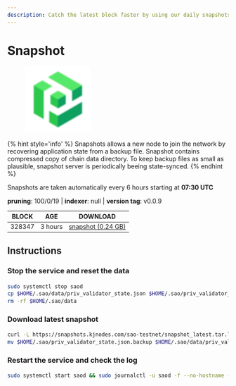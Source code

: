 ```yaml
---
description: Catch the latest block faster by using our daily snapshots.
---
```


# Snapshot

<figure><img src="https://raw.githubusercontent.com/kj89/cosmos-images/main/logos/sao.png" width="150" alt=""><figcaption></figcaption></figure>

{% hint style='info' %}
Snapshots allows a new node to join the network by recovering application state from a backup file. 
Snapshot contains compressed copy of chain data directory. To keep backup files as small as plausible, 
snapshot server is periodically beeing state-synced.
{% endhint %}

Snapshots are taken automatically every 6 hours starting at **07:30 UTC**

**pruning**: 100/0/19 | **indexer**: null | **version tag**: v0.0.9

| BLOCK             | AGE             | DOWNLOAD                                                                                            |
| ----------------- | --------------- | --------------------------------------------------------------------------------------------------- |
| 328347 | 3 hours | [snapshot (0.24 GB)](https://snapshots.kjnodes.com/sao-testnet/snapshot\_latest.tar.lz4) |

## Instructions

### Stop the service and reset the data

```bash
sudo systemctl stop saod
cp $HOME/.sao/data/priv_validator_state.json $HOME/.sao/priv_validator_state.json.backup
rm -rf $HOME/.sao/data
```

### Download latest snapshot

```bash
curl -L https://snapshots.kjnodes.com/sao-testnet/snapshot_latest.tar.lz4 | tar -Ilz4 -xf - -C $HOME/.sao
mv $HOME/.sao/priv_validator_state.json.backup $HOME/.sao/data/priv_validator_state.json
```

### Restart the service and check the log

```bash
sudo systemctl start saod && sudo journalctl -u saod -f --no-hostname -o cat
```
